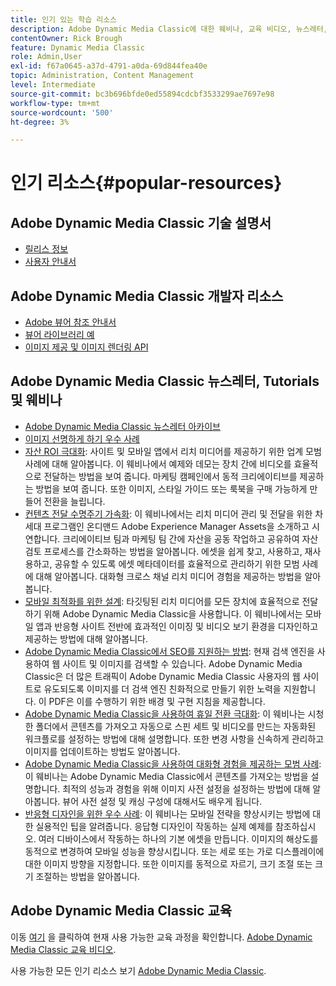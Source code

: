 ```yaml
---
title: 인기 있는 학습 리소스
description: Adobe Dynamic Media Classic에 대한 웨비나, 교육 비디오, 뉴스레터, 모범 사례 정보 및 개발자 리소스에 대한 링크입니다.
contentOwner: Rick Brough
feature: Dynamic Media Classic
role: Admin,User
exl-id: f67a0645-a37d-4791-a0da-69d844fea40e
topic: Administration, Content Management
level: Intermediate
source-git-commit: bc3b696bfde0ed55894cdcbf3533299ae7697e98
workflow-type: tm+mt
source-wordcount: '500'
ht-degree: 3%

---
```


# 인기 리소스{#popular-resources}

## Adobe Dynamic Media Classic 기술 설명서

* [릴리스 정보](https://experienceleague.adobe.com/en/docs/dynamic-media-developer-resources/release-notes/s7rn2017)
* [사용자 안내서](introduction.md)

## Adobe Dynamic Media Classic 개발자 리소스

* [Adobe 뷰어 참조 안내서](https://experienceleague.adobe.com/en/docs/dynamic-media-developer-resources)
* [뷰어 라이브러리 예](https://landing.adobe.com/en/na/dynamic-media/ctir-2755/live-demos.html)
* [이미지 제공 및 이미지 렌더링 API](https://experienceleague.adobe.com/en/docs/dynamic-media-developer-resources)

## Adobe Dynamic Media Classic 뉴스레터, Tutorials 및 웨비나

* [Adobe Dynamic Media Classic 뉴스레터 아카이브](/help/using/dynamic-media-newsletter.md)
* [이미지 선명하게 하기 우수 사례](/help/using/assets/s7_sharpening_images.pdf)
* [자산 ROI 극대화](https://adobecustomersuccess.adobeconnect.com/p5ar3hfrrec/?launcher=false&amp;fcsContent=true&amp;pbMode=normal&amp;proto=true): 사이트 및 모바일 앱에서 리치 미디어를 제공하기 위한 업계 모범 사례에 대해 알아봅니다. 이 웨비나에서 예제와 데모는 장치 간에 비디오를 효율적으로 전달하는 방법을 보여 줍니다. 마케팅 캠페인에서 동적 크리에이티브를 제공하는 방법을 보여 줍니다. 또한 이미지, 스타일 가이드 또는 룩북을 구매 가능하게 만들어 전환을 늘립니다.
* [컨텐츠 전달 수명주기 가속화](https://adobecustomersuccess.adobeconnect.com/p88ducm9pqv/): 이 웨비나에서는 리치 미디어 관리 및 전달을 위한 차세대 프로그램인 온디맨드 Adobe Experience Manager Assets을 소개하고 시연합니다. 크리에이티브 팀과 마케팅 팀 간에 자산을 공동 작업하고 공유하여 자산 검토 프로세스를 간소화하는 방법을 알아봅니다. 에셋을 쉽게 찾고, 사용하고, 재사용하고, 공유할 수 있도록 에셋 메타데이터를 효율적으로 관리하기 위한 모범 사례에 대해 알아봅니다. 대화형 크로스 채널 리치 미디어 경험을 제공하는 방법을 알아봅니다.
* [모바일 최적화를 위한 설계](https://adobecustomersuccess.adobeconnect.com/p6oqd3wydif/?launcher=false&amp;fcsContent=true&amp;pbMode=normal&amp;proto=true): 타깃팅된 리치 미디어를 모든 장치에 효율적으로 전달하기 위해 Adobe Dynamic Media Classic을 사용합니다. 이 웨비나에서는 모바일 앱과 반응형 사이트 전반에 효과적인 이미징 및 비디오 보기 환경을 디자인하고 제공하는 방법에 대해 알아봅니다.
* [Adobe Dynamic Media Classic에서 SEO를 지원하는 방법](/help/using/assets/s7_seo.pdf): 현재 검색 엔진을 사용하여 웹 사이트 및 이미지를 검색할 수 있습니다. Adobe Dynamic Media Classic은 더 많은 트래픽이 Adobe Dynamic Media Classic 사용자의 웹 사이트로 유도되도록 이미지를 더 검색 엔진 친화적으로 만들기 위한 노력을 지원합니다. 이 PDF은 이를 수행하기 위한 배경 및 구현 지침을 제공합니다.
* [Adobe Dynamic Media Classic을 사용하여 휴일 전환 극대화](https://adobecustomersuccess.adobeconnect.com/p32n1yr85c9/?proto=true): 이 웨비나는 시청한 폴더에서 콘텐츠를 가져오고 자동으로 스핀 세트 및 비디오를 만드는 자동화된 워크플로를 설정하는 방법에 대해 설명합니다. 또한 변경 사항을 신속하게 관리하고 이미지를 업데이트하는 방법도 알아봅니다.
* [Adobe Dynamic Media Classic을 사용하여 대화형 경험을 제공하는 모범 사례](https://seminars.adobeconnect.com/p7wb8ej3u6d/): 이 웨비나는 Adobe Dynamic Media Classic에서 콘텐츠를 가져오는 방법을 설명합니다. 최적의 성능과 경험을 위해 이미지 사전 설정을 설정하는 방법에 대해 알아봅니다. 뷰어 사전 설정 및 캐싱 구성에 대해서도 배우게 됩니다.
* [반응형 디자인을 위한 우수 사례](https://offers.adobe.com/en/na/marketing/landings/_40458_responsive_design_live_on_demand_webinar.html): 이 웨비나는 모바일 전략을 향상시키는 방법에 대한 실용적인 팁을 알려줍니다. 응답형 디자인이 작동하는 실제 예제를 참조하십시오. 여러 디바이스에서 작동하는 하나의 기본 에셋을 만듭니다. 이미지의 해상도를 동적으로 변경하여 모바일 성능을 향상시킵니다. 또는 세로 또는 가로 디스플레이에 대한 이미지 방향을 지정합니다. 또한 이미지를 동적으로 자르기, 크기 조절 또는 크기 조절하는 방법을 알아봅니다.

## Adobe Dynamic Media Classic 교육

이동 [여기](https://training.adobe.com/training/courses.html#product=adobe-scene7) 을 클릭하여 현재 사용 가능한 교육 과정을 확인합니다.
[Adobe Dynamic Media Classic 교육 비디오](https://experienceleague.adobe.com/en/docs/dynamic-media-classic/using/intro/training-videos#intro).

사용 가능한 모든 인기 리소스 보기 [Adobe Dynamic Media Classic](home.md).
